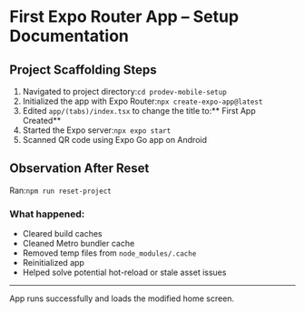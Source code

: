 # First Expo Router App – Setup Documentation

##  Project Scaffolding Steps

1. Navigated to project directory:`cd prodev-mobile-setup`
2. Initialized the app with Expo Router:`npx create-expo-app@latest`
3. Edited `app/(tabs)/index.tsx` to change the title to:** First App Created**
4. Started the Expo server:`npx expo start`
5. Scanned QR code using Expo Go app on Android
##  Observation After Reset

Ran:`npm run reset-project`

### What happened:
- Cleared build caches
- Cleaned Metro bundler cache
- Removed temp files from `node_modules/.cache`
- Reinitialized app
- Helped solve potential hot-reload or stale asset issues

---

App runs successfully and loads the modified home screen.



